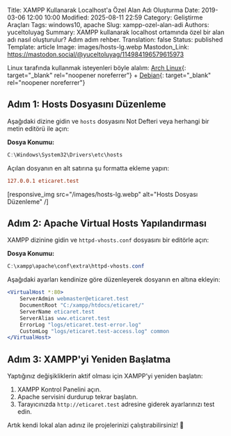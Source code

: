 Title: XAMPP Kullanarak Localhost'a Özel Alan Adı Oluşturma
Date: 2019-03-06 12:00 10:00
Modified: 2025-08-11 22:59
Category: Geliştirme Araçları
Tags: windows10, apache
Slug: xampp-ozel-alan-adi
Authors: yuceltoluyag
Summary: XAMPP kullanarak localhost ortamında özel bir alan adı nasıl oluşturulur? Adım adım rehber.
Translation: false
Status: published
Template: article
Image: images/hosts-lg.webp
Mastodon_Link: https://mastodon.social/@yuceltoluyag/114984196579615973



Linux tarafında kullanmak isteyenleri böyle alalım: [Arch Linux](/arch-linux-apache-lampp-sanal-sunucu-kurulumu/){: target="_blank" rel="noopener noreferrer"} + [Debian](/linux-apache2-mysql-phpmyadmin-kurulumu/){: target="_blank" rel="noopener noreferrer"}

## Adım 1: Hosts Dosyasını Düzenleme

Aşağıdaki dizine gidin ve `hosts` dosyasını Not Defteri veya herhangi bir metin editörü ile açın:

**Dosya Konumu:**
```powershell
C:\Windows\System32\Drivers\etc\hosts
```

Açılan dosyanın en alt satırına şu formatta ekleme yapın:
```conf
127.0.0.1 eticaret.test
```


[responsive_img src="/images/hosts-lg.webp" alt="Hosts Dosyası Düzenleme" /]
## Adım 2: Apache Virtual Hosts Yapılandırması

XAMPP dizinine gidin ve `httpd-vhosts.conf` dosyasını bir editörle açın:

**Dosya Konumu:**
```powershell
C:\xampp\apache\conf\extra\httpd-vhosts.conf
```

Aşağıdaki ayarları kendinize göre düzenleyerek dosyanın en altına ekleyin:
```apache
<VirtualHost *:80>
    ServerAdmin webmaster@eticaret.test
    DocumentRoot "C:/xampp/htdocs/eticaret/"
    ServerName eticaret.test
    ServerAlias www.eticaret.test
    ErrorLog "logs/eticaret.test-error.log"
    CustomLog "logs/eticaret.test-access.log" common
</VirtualHost>
```

## Adım 3: XAMPP'yi Yeniden Başlatma

Yaptığınız değişikliklerin aktif olması için XAMPP'yi yeniden başlatın:

1. XAMPP Kontrol Panelini açın.
2. Apache servisini durdurup tekrar başlatın.
3. Tarayıcınızda `http://eticaret.test` adresine giderek ayarlarınızı test edin.

Artık kendi lokal alan adınız ile projelerinizi çalıştırabilirsiniz! 🚀

